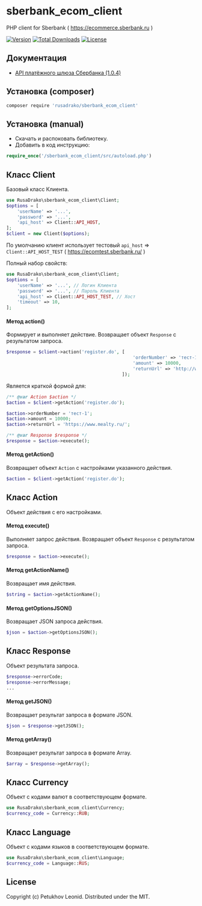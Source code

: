 # sberbank_ecom_client
PHP client for Sberbank ( https://ecommerce.sberbank.ru )

[![Version](http://poser.pugx.org/rusadrako/sberbank_ecom_client/version)](https://packagist.org/packages/rusadrako/sberbank_ecom_client)
[![Total Downloads](http://poser.pugx.org/rusadrako/sberbank_ecom_client/downloads)](https://packagist.org/packages/rusadrako/sberbank_ecom_client/stats)
[![License](http://poser.pugx.org/rusadrako/sberbank_ecom_client/license)](./LICENSE)


## Документация
- [API платёжного шлюза Сбербанка (1.0.4)](https://ecomtest.sberbank.ru/doc)


## Установка (composer)
```sh
composer require 'rusadrako/sberbank_ecom_client'
```


## Установка (manual)
- Скачать и распоковать библиотеку.
- Добавить в код инструкцию:
```php
require_once('/sberbank_ecom_client/src/autoload.php')
```


## Класс Client
Базовый класс Клиента.
```php
use RusaDrako\sberbank_ecom_client\Client;
$options = [
    'userName' => '...',
    'password' => '...',
    'api_host' => Client::API_HOST,
];
$client = new Client($options);
```
По умолчанию клиент использует тестовый `api_host` => `Client::API_HOST_TEST` ( https://ecomtest.sberbank.ru/ )

Полный набор свойств:
```php
use RusaDrako\sberbank_ecom_client\Client;
$options = [
    'userName' => '...', // Логин Клиента
    'password' => '...', // Пароль Клиента
    'api_host' => Client::API_HOST_TEST, // Хост
    'timeout' => 10,
];
```

#### Метод action()
Формирует и выполняет действие. Возвращает объект `Response` с результатом запроса.
```php
$response = $client->action('register.do', [
                                               'orderNumber' => 'тест-1',
                                               'amount' => 10000,
                                               'returnUrl' => 'http://www.test.test/',
                                           ]);
```
Является краткой формой для:
```php
/** @var Action $action */
$action = $client->getAction('register.do');

$action->orderNumber = 'тест-1';
$action->amount = 10000;
$action->returnUrl = 'https://www.mealty.ru/';

/** @var Response $response */
$response = $action->execute();
```

#### Метод getAction()
Возвращает объект `Action` с настройками указанного действия.
```php
$action = $client->getAction('register.do');
```


## Класс Action
Объект действия с его настройками.

#### Метод execute()
Выполняет запрос действия. Возвращает объект `Response` с результатом запроса.
```php
$response = $action->execute();
```

#### Метод getActionName()
Возвращает имя действия.
```php
$string = $action->getActionName();
```

#### Метод getOptionsJSON()
Возвращает JSON запроса действия.
```php
$json = $action->getOptionsJSON();
```


## Класс Response
Объект результата запроса.
```php
$response->errorCode;
$response->errorMessage;
...
```

#### Метод getJSON()
Возвращает результат запроса в формате JSON.
```php
$json = $response->getJSON();
```

#### Метод getArray()
Возвращает результат запроса в формате Array.
```php
$array = $response->getArray();
```


## Класс Currency
Объект с кодами валют в соответствующем формате.
```php
use RusaDrako\sberbank_ecom_client\Currency;
$currency_code = Currency::RUB;
```

## Класс Language
Объект с кодами языков в соответствующем формате.
```php
use RusaDrako\sberbank_ecom_client\Language;
$currency_code = Language::RUS;
```


## License
Copyright (c) Petukhov Leonid. Distributed under the MIT.